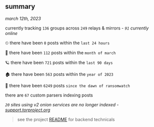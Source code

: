 
## summary
_march 12th, 2023_

currently tracking `136` groups across `249` relays & mirrors - _`91` currently online_

⏲ there have been `0` posts within the `last 24 hours`

🦈 there have been `112` posts within the `month of march`

🪐 there have been `721` posts within the `last 90 days`

🏚 there have been `563` posts within the `year of 2023`

🦕 there have been `6249` posts `since the dawn of ransomwatch`

there are `67` custom parsers indexing posts

_`20` sites using v2 onion services are no longer indexed - [support.torproject.org](https://support.torproject.org/onionservices/v2-deprecation/)_

> see the project [README](https://github.com/joshhighet/ransomwatch#ransomwatch--) for backend technicals
